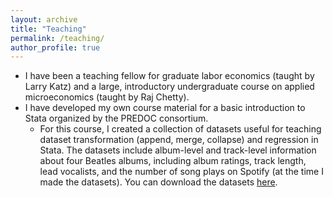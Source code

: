 ```yaml
---
layout: archive
title: "Teaching"
permalink: /teaching/
author_profile: true
---
```


* I have been a teaching fellow for graduate labor economics (taught by Larry Katz) and a large, introductory undergraduate course on applied microeconomics (taught by Raj Chetty).
* I have developed my own course material for a basic introduction to Stata organized by the PREDOC consortium.
	* For this course, I created a collection of datasets useful for teaching dataset transformation (append, merge, collapse) and regression in Stata. The datasets include album-level and track-level information about four Beatles albums, including album ratings, track length, lead vocalists, and the number of song plays on Spotify (at the time I made the datasets). You can download the datasets <a href="https://www.dropbox.com/sh/dilt20h2jmh5q6q/AADtLnq4KP6S_wlSVFGjpFJja?dl=0" target="_blank">here</a>.